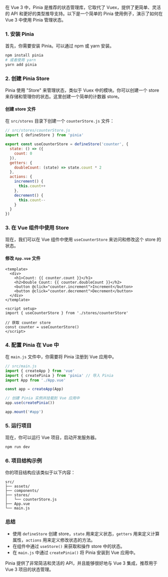 在 Vue 3 中，Pinia 是推荐的状态管理库，它取代了 Vuex，提供了更简单、灵活的 API 和更好的类型推导支持。以下是一个简单的 Pinia 使用例子，演示了如何在 Vue 3 中使用 Pinia 管理状态。

### 1. 安装 Pinia

首先，你需要安装 Pinia。可以通过 npm 或 yarn 安装。

```bash
npm install pinia
# 或者使用 yarn
yarn add pinia
```

### 2. 创建 Pinia Store

Pinia 使用 "Store" 来管理状态，类似于 Vuex 中的模块。你可以创建一个 store 来存储和管理你的状态。这里创建一个简单的计数器 store。

#### 创建 store 文件

在 `src/stores` 目录下创建一个 `counterStore.js` 文件：

```javascript
// src/stores/counterStore.js
import { defineStore } from 'pinia'

export const useCounterStore = defineStore('counter', {
  state: () => ({
    count: 0
  }),
  getters: {
    doubleCount: (state) => state.count * 2
  },
  actions: {
    increment() {
      this.count++
    },
    decrement() {
      this.count--
    }
  }
})
```

### 3. 在 Vue 组件中使用 Store

现在，我们可以在 Vue 组件中使用 `useCounterStore` 来访问和修改这个 store 的状态。

#### 修改 `App.vue` 文件

```vue
<template>
  <div>
    <h1>Count: {{ counter.count }}</h1>
    <h2>Double Count: {{ counter.doubleCount }}</h2>
    <button @click="counter.increment">Increment</button>
    <button @click="counter.decrement">Decrement</button>
  </div>
</template>

<script setup>
import { useCounterStore } from './stores/counterStore'

// 获取 counter store
const counter = useCounterStore()
</script>
```

### 4. 配置 Pinia 在 Vue 中

在 `main.js` 文件中，你需要将 Pinia 注册到 Vue 应用中。

```javascript
// src/main.js
import { createApp } from 'vue'
import { createPinia } from 'pinia' // 导入 Pinia
import App from './App.vue'

const app = createApp(App)

// 创建 Pinia 实例并挂载到 Vue 应用中
app.use(createPinia())

app.mount('#app')
```

### 5. 运行项目

现在，你可以运行 Vue 项目，启动开发服务器。

```bash
npm run dev
```

### 6. 项目结构示例

你的项目结构应该类似于以下内容：

```
src/
├── assets/
├── components/
├── stores/
│   └── counterStore.js
├── App.vue
└── main.js
```

### 总结

- 使用 `defineStore` 创建 store，`state` 用来定义状态，`getters` 用来定义计算属性，`actions` 用来定义修改状态的方法。
- 在组件中通过 `useStore()` 来获取和操作 store 中的状态。
- 在 `main.js` 中通过 `createPinia()` 将 Pinia 安装到 Vue 应用中。

Pinia 提供了非常简洁和灵活的 API，并且能够很好地与 Vue 3 集成，推荐用于 Vue 3 项目的状态管理。
